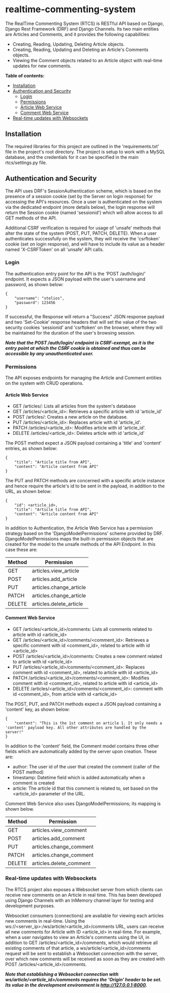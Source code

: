 # realtime-commenting-system
 
The RealTime Commenting System (RTCS) is RESTful API based on Django, Django Rest Framework (DRF) and Django Channels. Its two main entities are Articles and Comments, and it provides the following capabilities:

* Creating, Reading, Updating, Deleting Article objects.
* Creating, Reading, Updating and Deleting an Article's Comments objects.
* Viewing the Comment objects related to an Article object with real-time updates for new comments.

 **Table of contents:**
 - [Installation](#installation)
 - [Authentication and Security](#auth-sec)
    - [Login](#login)
    - [Permissions](#perms)
    - [Article Web Service](#articles)
    - [Comment Web Service](#comments)
 - [Real-time updates with Websockets](#ws)

<a id="installation"></a>
## Installation
The required libraries for this project are outlined in the 'requirements.txt' file in the project's root directory. The project is setup to work with a MySQL database, and the credentials for it can be specified in the main rtcs/settings.py file. 

<a id="auth-sec"></a>
## Authentication and Security

The API uses DRF's SessionAuthentication scheme, which is based on the presence of a session cookie (set by the Server on login response) for accessing the API's resources. Once a user is authenticated on the system via the dedicated endpoint (more details below), the login response will return the Session cookie (named 'sessionid') which will allow access to all GET methods of the API. 

Additional CSRF verification is required for usage of 'unsafe' methods that alter the state of the system (POST, PUT, PATCH, DELETE). When a user authenticates successfully on the system, they will receive the 'csrftoken' cookie (set on login response), and will have to include its value as a header named 'X-CSRFToken' on all 'unsafe' API calls. 

<a id="login"></a>
### Login

The authentication entry point for the API is the 'POST /auth/login/' endpoint. It expects a JSON payload with the user's username and password, as shown below:

```
{
    "username": "stelios",
    "password": 123456
}
```

If successful, the Response will return a "Success" JSON response payload and two 'Set-Cookie' response headers that will set the value of the two security cookies 'sessionid' and 'csrftoken' on the browser, where they will be maintained for the duration of the user's browsing session.

***Note that the POST /auth/login/ endpoint is CSRF-exempt, as it is the entry point at which the CSRF cookie is obtained and thus can be accessible by any unauthenticated user.***

<a id="perms"></a>
### Permissions

The API exposes endpoints for managing the Article and Comment entities on the system with CRUD operations.

<a id="articles"></a>
#### Article Web Service

* GET /articles/: Lists all articles from the system's database
* GET /articles/<article_id>: Retrieves a specific article with id 'article_id'
* POST /articles/: Creates a new article on the database.
* PUT /articles/<article_id>: Replaces article with id 'article_id'. 
* PATCH /articles/<article_id>: Modifies article with id 'article_id'.
* DELETE /articles/<article_id>: Deletes article with id 'article_id'

The POST method expect a JSON payload containing a 'title' and 'content' entries, as shown below:

```
{
    "title": "Article title from API",
    "content": "Article content from API"
}
```
The PUT and PATCH methods are concerned with a specific article instance and hence require the article's id to be sent in the payload, in addition to the URL, as shown below:
```
{
    "id": <article_id>,
    "title": "Article title from API",
    "content": "Article content from API"
}
```

In addition to Authentication, the Article Web Service has a permission strategy based on the 'DjangoModelPermissions' scheme provided by DRF. DjangoModelPermissions maps the built-in permission objects that are created for the model to the unsafe methods of the API Endpoint. In this case these are:

| Method   | Permission |
| ---------| -----------|
| GET     | articles.view_article |
| POST     | articles.add_article |
| PUT      | articles.change_article |
| PATCH    | articles.change_article |
| DELETE   | articles.delete_article |

<a id="comments"></a>
#### Comment Web Service
* GET /articles/<article_id>/comments: Lists all comments related to article with id <article_id>
* GET /articles/<article_id>/comments/<comment_id>: Retrieves a specific comment with id <comment_id>, related to article with id <article_id>
* POST /articles/<article_id>/comments: Creates a new comment related to article with id <article_id>
* PUT /articles/<article_id>/comments/<comment_id>: Replaces comment with id <comment_id>, related to article with id <article_id>
* PATCH /articles/<article_id>/comments/<comment_id>: Modifies comment with id <comment_id>, related to article with id <article_id>
* DELETE /articles/<article_id>/comments/<comment_id>: comment with id <comment_id>, from article with id <article_id>

The POST, PUT, and PATCH methods expect a JSON payload containing a 'content' key, as shown below:

```
{
    "content": "This is the 1st comment on article 1. It only needs a 'content' payload key. All other attributes are handled by the server!"
}
```

In addition to the 'content' field, the Comment model contains three other fields which are automatically added by the server upon creation. These are:

* author: The user id of the user that created the comment (caller of the POST method)
* timestamp: Datetime field which is added automatically when a comment is created
* article: The article id that this comment is related to, set based on the <article_id> parameter of the URL.

Comment Web Service also uses DjangoModelPermissions; its mapping is shown below.

| Method   | Permission |
| ---------| -----------|
| GET     | articles.view_comment |
| POST     | articles.add_comment |
| PUT      | articles.change_comment |
| PATCH    | articles.change_comment |
| DELETE   | articles.delete_comment |

<a id="ws"></a>
### Real-time updates with Websockets
The RTCS project also exposes a Websocket server from which clients can receive new comments on an Article in real time. This has been developed using Django Channels with an InMemory channel layer for testing and development purposes. 

Websocket consumers (connections) are available for viewing each articles new comments in real-time. Using the ws://<server_ip>:<port>/ws/article/<article_id>/comments URL, users can receive all new comments for Article with ID <article_id> in real-time. For example, when a user navigates to view an Article's comments using the UI, in addition to GET /articles/<article_id>/comments, which would retrieve all existing comments of that article, a ws/article/<article_id>/comments request will be sent to establish a Websocket connection with the server, over which new comments will be received as soon as they are created with POST /articles/<article_id>/comments.

***Note that establishing a Websocket connection with ws/article/<article_id>/comments requires the 'Origin' header to be set. Its value in the development environment is http://127.0.0.1:8000.***
